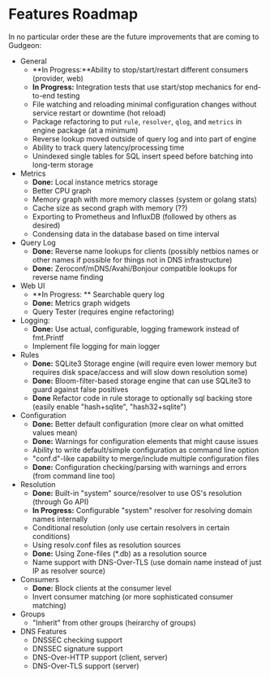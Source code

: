 # Features Roadmap

In no particular order these are the future improvements that are coming to Gudgeon:

* General
  * **In Progress:**Ability to stop/start/restart different consumers (provider, web)
  * **In Progress:** Integration tests that use start/stop mechanics for end-to-end testing
  * File watching and reloading minimal configuration changes without service restart or downtime (hot reload)
  * Package refactoring to put `rule`, `resolver`, `qlog`, and `metrics` in engine package (at a minimum)
  * Reverse lookup moved outside of query log and into part of engine
  * Ability to track query latency/processing time
  * Unindexed single tables for SQL insert speed before batching into long-term storage
* Metrics
  * **Done:** Local instance metrics storage
  * Better CPU graph
  * Memory graph with more memory classes (system or golang stats)
  * Cache size as second graph with memory (??)
  * Exporting to Prometheus and InfluxDB (followed by others as desired)
  * Condensing data in the database based on time interval
* Query Log
  * **Done:** Reverse name lookups for clients (possibly netbios names or other names if possible for things not in DNS infrastructure)
  * **Done:** Zeroconf/mDNS/Avahi/Bonjour compatible lookups for reverse name finding
* Web UI
  * **In Progress: ** Searchable query log
  * **Done:** Metrics graph widgets
  * Query Tester (requires engine refactoring)
* Logging:
  * **Done:** Use actual, configurable, logging framework instead of fmt.Printf
  * Implement file logging for main logger
* Rules
  * **Done:** SQLite3 Storage engine (will require even lower memory but requires disk space/access and will slow down resolution some)
  * **Done:** Bloom-filter-based storage engine that can use SQLite3 to guard against false positives
  * **Done** Refactor code in rule storage to optionally sql backing store (easily enable "hash+sqlite", "hash32+sqlite")
* Configuration
  * **Done:** Better default configuration (more clear on what omitted values mean)
  * **Done:** Warnings for configuration elements that might cause issues
  * Ability to write default/simple configuration as command line option
  * "conf.d"-like capability to merge/include multiple configuration files
  * **Done:** Configuration checking/parsing with warnings and errors (from command line too)
* Resolution
  * **Done:** Built-in "system" source/resolver to use OS's resolution (through Go API)
  * **In Progress:** Configurable "system" resolver for resolving domain names internally
  * Conditional resolution (only use certain resolvers in certain conditions)
  * Using resolv.conf files as resolution sources
  * **Done:** Using Zone-files (\*.db) as a resolution source
  * Name support with DNS-Over-TLS (use domain name instead of just IP as resolver source)
* Consumers
  * **Done:** Block clients at the consumer level
  * Invert consumer matching (or more sophisticated consumer matching)
* Groups
  * "Inherit" from other groups (heirarchy of groups)
* DNS Features
  * DNSSEC checking support 
  * DNSSEC signature support
  * DNS-Over-HTTP support (client, server)
  * DNS-Over-TLS support (server)

